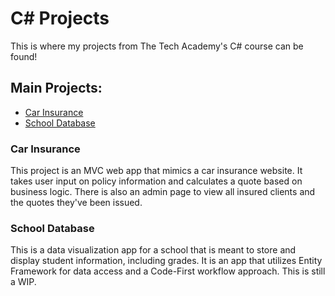# C# Projects

This is where my projects from The Tech Academy's C# course can be found!

## Main Projects:

* [Car Insurance](https://github.com/ryeansharratt/The-Tech-Academy-Basic-C-Projects/tree/main/CarInsurance)
* [School Database](https://github.com/ryeansharratt/The-Tech-Academy-Basic-C-Projects/tree/main/StudentDBProject)

### Car Insurance

This project is an MVC web app that mimics a car insurance website. It takes user input on policy information and calculates a quote based on business logic. There is also an admin page to view all insured clients and the quotes they've been issued.

### School Database

This is a data visualization app for a school that is meant to store and display student information, including grades. It is an app that utilizes Entity Framework for data access and a Code-First workflow approach. This is still a WIP.
